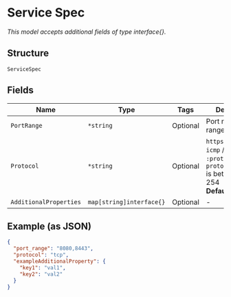 
# Service Spec

*This model accepts additional fields of type interface{}.*

## Structure

`ServiceSpec`

## Fields

| Name | Type | Tags | Description |
|  --- | --- | --- | --- |
| `PortRange` | `*string` | Optional | Port number, port range, or variable |
| `Protocol` | `*string` | Optional | `https`/ `tcp` / `udp` / `icmp` / `gre` / `any` / `:protocol_number`, `protocol_number` is between 1-254<br>**Default**: `"any"` |
| `AdditionalProperties` | `map[string]interface{}` | Optional | - |

## Example (as JSON)

```json
{
  "port_range": "8080,8443",
  "protocol": "tcp",
  "exampleAdditionalProperty": {
    "key1": "val1",
    "key2": "val2"
  }
}
```

